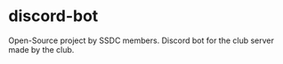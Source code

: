 # discord-bot
Open-Source project by SSDC members. Discord bot for the club server made by the club.
